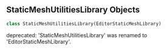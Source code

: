 ## StaticMeshUtilitiesLibrary Objects

```python
class StaticMeshUtilitiesLibrary(EditorStaticMeshLibrary)
```

deprecated: 'StaticMeshUtilitiesLibrary' was renamed to 'EditorStaticMeshLibrary'.

<a id="unreal.PCGBuilderSettingsFactory"></a>
